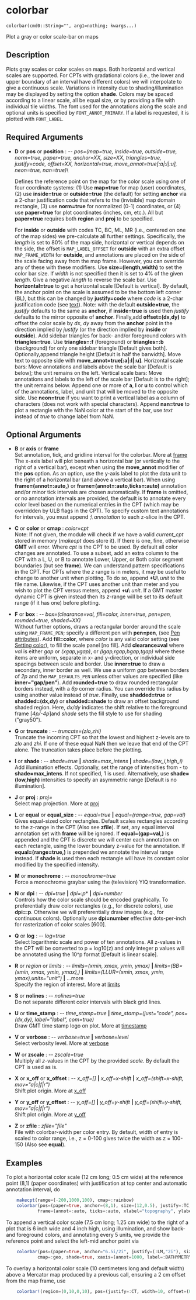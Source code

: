 # colorbar

	colorbar(cmd0::String="", arg1=nothing; kwargs...)

Plot a gray or color scale-bar on maps

Description
-----------

Plots gray scales or color scales on maps. Both horizontal and vertical scales are supported. For CPTs with gradational colors (i.e., the lower and upper boundary of an interval have different colors) we will interpolate to give a continuous scale. Variations in intensity due to shading/illumination may be displayed by setting the option **shade**. Colors may be spaced according to a linear scale, all be equal size, or by providing a file with individual tile widths. The font used for the annotations along the scale and optional units is specified by `FONT_ANNOT_PRIMARY`. If a label is requested, it is plotted with `FONT_LABEL`.

Required Arguments
------------------

- **D** or **pos** or **position** : -- *pos=(map=true, inside=true, outside=true, norm=true, paper=true, anchor=XX, size=XX, triangles=true, justify=code, offset=XX, horizontal=true, move\_annot=true[:a|:l|:u], neon=true, nan=true)*\

    Defines the reference point on the map for the color scale using one of four coordinate systems: (1) Use **map=true** for map (user) coordinates, (2) use **inside=true** or **outside=true** (the default) for setting **anchor** via a 2-char justification code that refers to the (invisible) map domain rectangle, (3) use **norm=true** for normalized (0-1) coordinates, or (4) use **paper=true** for plot coordinates (inches, cm, etc.). All but **paper=true** requires both **region** and **proj** to be specified.
    
    For **inside** or **outside** with codes TC, BC, ML, MR (i.e., centered on one of the map sides) we pre-calculate all further settings. Specifically, the *length* is set to 80% of the map side, horizontal or vertical depends on the side, the offset is `MAP_LABEL_OFFSET` for **outside** with an extra offset `MAP_FRAME_WIDTH` for **outside**, and annotations are placed on the side of the scale facing away from the map frame. However, you can override any of these with these modifiers.
    Use **size=(length,width)** to set the color bar size. If *width* is not specified then it is set to 4% of the given *length*. Give a negative *length* to reverse the scale bar. Use **horizontal=true** to get a horizontal scale [Default is vertical]. By default, the anchor point on the scale is assumed to be the bottom left corner (BL), but this can be changed by **justify=code** where *code* is a 2-char justification code (see [text](@ref)). Note: with the default **outside=true**, the *justify* defaults to the same as **anchor**, if **inside=true** is used then *justify* defaults to the mirror opposite of **anchor**. Finally,add **offset=(dx,dy)** to offset the color scale by *dx*, *dy* away from the **anchor** point in the direction implied by *justify* (or the direction implied by **inside** or **outside**).
    Add sidebar triangles for back- and/or foreground colors with **triangles=true**. Use **triangles=:f** (foreground) or **triangles=:b** (background) for only one sidebar triangle [Default gives both]. Optionally,append triangle height [Default is half the barwidth].
    Move text to opposite side with **move\_annot=true[:a|:l|:u]**. Horizontal scale bars: Move annotations and labels above the scale bar [Default is below]; the unit remains on the left. Vertical scale bars: Move annotations and labels to the left of the scale bar [Default is to the right]; the unit remains below. Append one or more of **a**, **l** or **u** to control which of the annotations, label, and unit that will be moved to the opposite side. Use **neon=true** if you want to print a vertical label as a column of characters (does not work with special characters). Append **nan=true** to plot a rectangle with the NaN color at the start of the bar, use *text* instead of *true* to change label from NaN.

Optional Arguments
------------------

- **B** or **axis** or **frame**\
    Set annotation, tick, and gridline interval for the colorbar. More at [frame](@ref)
    The x-axis label will plot beneath a horizontal bar (or vertically to the right of a vertical bar), except when using the **move\_annot** modifier of the **pos** option. As an option, use the y-axis label to plot the data unit to the right of a horizontal bar (and above a vertical bar). When using **frame=(annot=:auto,)** or **frame=(annot=:auto,ticks=:auto)** annotation and/or minor tick intervals are chosen automatically. If **frame** is omitted, or no annotation intervals are provided, the default is to annotate every color level based on the numerical entries in the CPT (which may be overridden by ULB flags in the CPT). To specify custom text annotations for intervals, you must append ;\ *annotation* to each z-slice in the CPT.

- **C** or **color** or **cmap** : *color=cpt*\
    Note: If not given, the module will check if we have a valid *current\_cpt* stored in memory (*makecpt* does store it). If there is one, fine, otherwise **GMT** will error.
    Where *cpt* is the CPT to be used. By default all color changes are annotated. To use a subset, add an extra column to the CPT with a L, U, or B to annotate Lower, Upper, or Both color segment boundaries (but see **frame**). We can understand pattern specifications in the CPT. For CPTs where the *z* range is in meters, it may be useful to change to another unit when plotting. To do so, append **+U**\ *unit* to the file name. Likewise, if the CPT uses another unit than meter and you wish to plot the CPT versus meters, append **+u**\ *unit*. If a GMT master dynamic CPT is given instead then its *z*-range will be set to its default range (if it has one) before plotting.

- **F** or **box** : -- *box=(clearance=val, fill=color, inner=true, pen=pen, rounded=true, shaded=XX)*\
    Without further options, draws a rectangular border around the scale using `MAP_FRAME_PEN`; specify a different pen with **pen=pen**, (see [Pen attributes](@ref)). Add **fill=color**, where *color* is any valid color setting (see [Setting color](@ref)), to fill the scale panel [no fill]. Add  **clearance=val** where *val* is either *gap* or *(xgap,ygap)*, or *(lgap,rgap,bgap,tgap)* where these items are uniform, separate in x- and y-direction, or individual side spacings between scale and border. Use **inner=true** to draw a secondary, inner border as well. We use a uniform *gap* between borders of *2p* and the `MAP_DEFAULTS_PEN` unless other values are specified (like **inner="gap/pen"**). Add **rounded=true** to draw rounded rectangular borders instead, with a *6p* corner radius. You can override this radius by using another value instead of *true*. Finally, use **shadded=true** or **shadded=(dx,dy)** or **shadded=shade** to draw an offset background shaded region. Here, *dx/dy* indicates the shift relative to the foreground frame [*4p/-4p*]and *shade* sets the fill style to use for shading ("gray50").

- **G** or **truncate** : -- *truncate=(zlo,zhi)*\
    Truncate the incoming CPT so that the lowest and highest z-levels are to *zlo* and *zhi*.  If one of these equal NaN then we leave that end of the CPT alone. The truncation takes place before the plotting.

- **I** or **shade** : -- *shade=true* **|** *shade=max\_intens* **|** *shade=(low\_i,high\_i)*\
    Add illumination effects. Optionally, set the range of intensities from - to **shade=max\_intens**. If not specified, 1 is used. Alternatively, use **shade=(low,high)** intensities to specify an asymmetric range [Default is no illumination].

- **J** or **proj** : *proj=<parameters>*\
   Select map projection. More at [proj](@ref)

- **L** or **equal** or **equal\_size** : -- *equal=true* **|** *equal=(range=true, gap=val)*\
    Gives equal-sized color rectangles. Default scales rectangles according to the z-range in the CPT (Also see **zfile**). If set, any equal interval annotation set with **frame** will be ignored. If **equal=(gap=val,)** is appended and the CPT is discrete we will center each annotation on each rectangle, using the lower boundary z-value for the annotation. If **equal=(range=true,)** is prepended we annotate the interval range instead. If **shade** is used then each rectangle will have its constant color modified by the specified intensity.

- **M** or **monochrome** : -- *monochrome=true*\
    Force a monochrome graybar using the (television) YIQ transformation.

- **N** or **dpi** : -- *dpi=true* **|** *dpi=:p** **|** *dpi=number*\
    Controls how the color scale should be encoded graphically. To preferentially draw color rectangles (e.g., for discrete colors), use **dpi=:p**. Otherwise we will preferentially draw images (e.g., for continuous colors). Optionally use **dpi=number** effective dots-per-inch for rasterization of color scales [600].

- **Q** or **log** : -- *log=true*\
    Select logarithmic scale and power of ten annotations. All z-values in the CPT will be converted to p = log10(z) and only integer p values will be annotated using the 10^p format [Default is linear scale].

- **R** or *region* or *limits* : -- *limits=(xmin, xmax, ymin, ymax)* **|** *limits=(BB=(xmin, xmax, ymin, ymax),)* **|** *limits=(LLUR=(xmin, xmax, ymin, ymax),units="unit")* **|** ...more\
    Specify the region of interest. More at [limits](@ref)

- **S** or **nolines** : -- *nolines=true*\
    Do not separate different color intervals with black grid lines.

- **U** or **time_stamp** : -- *time_stamp=true* **|** *time_stamp=(just="code", pos=(dx,dy), label="label", com=true)*\
   Draw GMT time stamp logo on plot. More at [timestamp](@ref)

- **V** or **verbose** : -- *verbose=true* **|** *verbose=level*\
   Select verbosity level. More at [verbose](@ref)

- **W** or **zscale** : -- *zscale=true*\
    Multiply all *z*-values in the CPT by the provided *scale*. By default the CPT is used as is.

- **X** or **x\_off** or **x\_offset** : -- *x_off=[]* **|** *x_off=x-shift* **|** *x_off=(shift=x-shift, mov="a|c|f|r")*\
   Shift plot origin. More at [x_off](@ref)

- **Y** or **y\_off** or **y\_offset** : -- *y\_off=[]* **|** *y\_off=y-shift* **|** *y\_off=(shift=y-shift, mov="a|c|f|r")*\
   Shift plot origin. More at [y_off](@ref)

- **Z** or **zfile** : *zfile="file"*\
    File with colorbar-width per color entry. By default, width of entry is scaled to color range, i.e., z = 0-100 gives twice the width as z = 100-150 (Also see **equal**).

Examples
--------

To plot a horizontal color scale (12 cm long; 0.5 cm wide) at the reference point (8,1)
(paper coordinates) with justification at top center and automatic annotation interval, do

```julia
    makecpt(range=(-200,1000,100), cmap=:rainbow)
    colorbar(pos=(paper=true, anchor=(8,1), size=(12,0.5), justify=:TC, horizontal=true),
            frame=(annot=:auto, ticks=:auto, xlabel="topography", ylabel=:km), show=true)
```

To append a vertical color scale (7.5 cm long; 1.25 cm wide) to the right of a plot that is 6 inch wide and 4 inch high, using illumination, and show back- and foreground colors, and annotating every 5 units, we provide the reference point and select the left-mid anchor point via

```julia
    colorbar(pos=(paper=true, anchor="6.5i/2i", justify=(:LM,"2i"), size=(7.5,1.2), triangles=true),
            cmap=:geo, shade=true, xaxis=(annot=1000, label=:BATHYMETRY), ylabel=:m, show=1)
```

To overlay a horizontal color scale (10 centimeters long and default width) above a
Mercator map produced by a previous call, ensuring a 2 cm offset from the map frame, use

```julia
    colorbar!(region=(0,10,0,10), pos=(justify=:CT, width=10, offset=(0,2), horizontal=true), cmap="colors.cpt", show=1)
```
